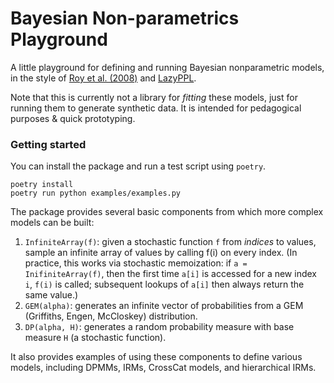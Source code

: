 # Bayesian Non-parametrics Playground

A little playground for defining and running Bayesian nonparametric models, in the style of [Roy et al. (2008)](http://danroy.org/papers/RoyManGooTen-ICMLNPB-2008.pdf) and [LazyPPL](https://lazyppl-team.github.io/).

Note that this is currently not a library for *fitting* these models, just for running them to generate synthetic data. It is intended for pedagogical purposes & quick prototyping.

### Getting started

You can install the package and run a test script using `poetry`.

```
poetry install
poetry run python examples/examples.py
```

The package provides several basic components from which more complex models can be built:

1. `InfiniteArray(f)`: given a stochastic function `f` from _indices_ to values, sample an infinite array of values by calling f(i) on every index. (In practice, this works via stochastic memoization: if `a = InifiniteArray(f)`, then the first time `a[i]` is accessed for a new index `i`, `f(i)` is called; subsequent lookups of `a[i]` then always return the same value.)
2. `GEM(alpha)`: generates an infinite vector of probabilities from a GEM (Griffiths, Engen, McCloskey) distribution.
3. `DP(alpha, H)`: generates a random probability measure with base measure `H` (a stochastic function).

It also provides examples of using these components to define various models, including DPMMs, IRMs, CrossCat models, and hierarchical IRMs.
